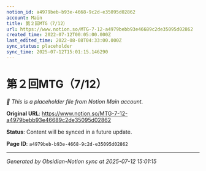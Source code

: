 ```yaml
---
notion_id: a4979beb-b93e-4668-9c2d-e35095d02862
account: Main
title: 第２回MTG（7/12）
url: https://www.notion.so/MTG-7-12-a4979bebb93e46689c2de35095d02862
created_time: 2022-07-12T00:05:00.000Z
last_edited_time: 2022-08-08T04:33:00.000Z
sync_status: placeholder
sync_time: 2025-07-12T15:01:15.146290
---
```


# 第２回MTG（7/12）

*🔄 This is a placeholder file from Notion Main account.*

**Original URL**: https://www.notion.so/MTG-7-12-a4979bebb93e46689c2de35095d02862

**Status**: Content will be synced in a future update.

**Page ID**: `a4979beb-b93e-4668-9c2d-e35095d02862`

---

*Generated by Obsidian-Notion sync at 2025-07-12 15:01:15*
